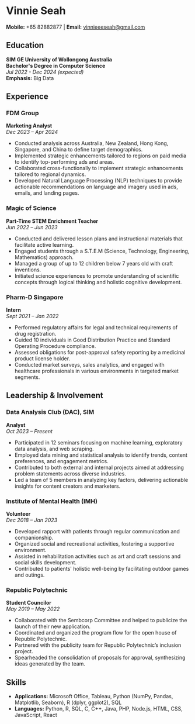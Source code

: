 # Vinnie Seah
**Mobile:** +65 82882877 | **Email:** vinnieeeseah@gmail.com

## Education
**SIM GE University of Wollongong Australia**  
**Bachelor's Degree in Computer Science**  
*Jul 2022 - Dec 2024 (expected)*  
**Emphasis:** Big Data  

## Experience

### FDM Group  
**Marketing Analyst**  
*Dec 2023 – Apr 2024*  
- Conducted analysis across Australia, New Zealand, Hong Kong, Singapore, and China to define target demographics.  
- Implemented strategic enhancements tailored to regions on paid media to identify top-performing ads and areas.  
- Collaborated cross-functionally to implement strategic enhancements tailored to regional dynamics.  
- Developed Natural Language Processing (NLP) techniques to provide actionable recommendations on language and imagery used in ads, emails, and landing pages.  

### Magic of Science  
**Part-Time STEM Enrichment Teacher**  
*Jun 2022 – Jun 2023*  
- Conducted and delivered lesson plans and instructional materials that facilitate active learning.  
- Engaged students through a S.T.E.M (Science, Technology, Engineering, Mathematics) approach.  
- Managed a group of up to 12 children below 7 years old with craft inventions.  
- Initiated science experiences to promote understanding of scientific concepts through logical thinking and holistic cognitive development.  

### Pharm-D Singapore  
**Intern**  
*Sept 2021 – Jan 2022*  
- Performed regulatory affairs for legal and technical requirements of drug registration.  
- Guided 10 individuals in Good Distribution Practice and Standard Operating Procedure compliance.  
- Assessed obligations for post-approval safety reporting by a medicinal product license holder.  
- Conducted market surveys, sales analytics, and engaged with healthcare professionals in various environments in targeted market segments.  

## Leadership & Involvement

### Data Analysis Club (DAC), SIM  
**Analyst**  
*Oct 2023 – Present*  
- Participated in 12 seminars focusing on machine learning, exploratory data analysis, and web scraping.  
- Employed data mining and statistical analysis to identify trends, content preferences, and engagement metrics.  
- Contributed to both external and internal projects aimed at addressing problem statements across diverse industries.  
- Led a team of 5 members in analyzing key factors, delivering actionable insights for content creators and marketers.  

### Institute of Mental Health (IMH)  
**Volunteer**  
*Dec 2018 – Jan 2023*  
- Developed rapport with patients through regular communication and companionship.  
- Organized social and recreational activities, fostering a supportive environment.  
- Assisted in rehabilitation activities such as art and craft sessions and social skills development.  
- Contributed to patients' holistic well-being by facilitating outdoor games and outings.  

### Republic Polytechnic  
**Student Councilor**  
*May 2019 – May 2022*  
- Collaborated with the Sembcorp Committee and helped to publicize the launch of their new application.  
- Coordinated and organized the program flow for the open house of Republic Polytechnic.  
- Partnered with the publicity team for Republic Polytechnic’s inclusion project.  
- Spearheaded the consolidation of proposals for approval, synthesizing ideas generated by the team.  

## Skills
- **Applications:** Microsoft Office, Tableau, Python (NumPy, Pandas, Matplotlib, Seaborn), R (dplyr, ggplot2), SQL  
- **Languages:** Python, R, SQL, C, C++, Java, PHP, Node.js, HTML, CSS, JavaScript, React  
